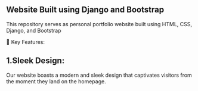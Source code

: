 ## Website Built using Django and Bootstrap

This repository serves as personal portfolio website built using HTML, CSS, Django, and Bootstrap

🚀 Key Features:

## 1.Sleek Design: 

Our website boasts a modern and sleek design that captivates visitors from the moment they land on the homepage.
